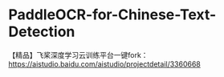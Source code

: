 # PaddleOCR-for-Chinese-Text-Detection
【精品】飞桨深度学习云训练平台一键fork：https://aistudio.baidu.com/aistudio/projectdetail/3360668
